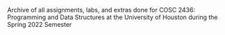 Archive of all assignments, labs, and extras done for COSC 2436: Programming and Data Structures at the University of Houston during the Spring 2022 Semester
